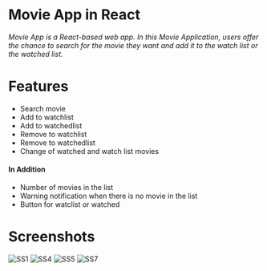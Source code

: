 # Movie App in React
*Movie App is a React-based web app. In this Movie Application, users offer the chance to search for the movie they want and add it to the watch list or the watched list.*

# Features
- Search movie
- Add to watchlist
- Add to watchedlist
- Remove to watchlist
- Remove to watchedlist
- Change of watched and watch list movies

#### In Addition
- Number of movies in the list
- Warning notification when there is no movie in the list
- Button for watclist or watched

# Screenshots
![SS1](https://user-images.githubusercontent.com/104565169/192854916-0068f312-f51f-4732-b696-0a46d44fa127.png)
![SS4](https://user-images.githubusercontent.com/104565169/192855009-819183fc-324e-4b34-8dac-4f2b09752f90.png)
![SS5](https://user-images.githubusercontent.com/104565169/192855527-3950f3ba-a21f-4333-a9d3-67e5a8db0a2e.png)
![SS7](https://user-images.githubusercontent.com/104565169/192855075-bfb3e6d8-8973-460f-aa3a-4d99df074b50.png)
